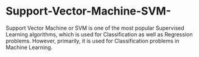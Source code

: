 # Support-Vector-Machine-SVM-
Support Vector Machine or SVM is one of the most popular Supervised Learning algorithms, which is used for Classification as well as Regression problems. However, primarily, it is used for Classification problems in Machine Learning.
